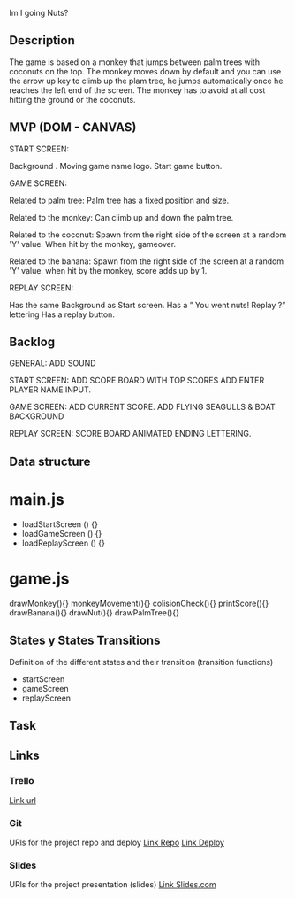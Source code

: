 Im I going Nuts?

## Description
The game is based on a monkey that jumps between palm trees with coconuts on the top.
The monkey moves down by default and you can use the arrow up key to climb up the plam tree, he jumps automatically once he reaches the left end of the screen.
The monkey has to avoid at all cost hitting the ground or the coconuts.


## MVP (DOM - CANVAS)

START SCREEN:

Background .
Moving game name logo.
Start game button.

GAME SCREEN:

Related to palm tree:
Palm tree has a fixed position and size.


Related to the monkey:
Can climb up and down the palm tree.

Related to the coconut:
Spawn from the right side of the screen at a random 'Y' value.
When hit by the monkey, gameover.

Related to the banana:
Spawn from the right side of the screen at a random 'Y' value.
when hit by the monkey, score adds up by 1.


REPLAY SCREEN:

Has the same Background as Start screen.
Has a ” You went nuts! Replay ?”  lettering
Has a replay button.


## Backlog

GENERAL:
ADD SOUND

START SCREEN:
ADD SCORE BOARD WITH TOP SCORES
ADD ENTER PLAYER NAME INPUT.

GAME SCREEN:
ADD CURRENT SCORE.
ADD FLYING SEAGULLS & BOAT BACKGROUND

REPLAY SCREEN:
SCORE BOARD
ANIMATED ENDING LETTERING.



## Data structure

# main.js

- loadStartScreen () {}
- loadGameScreen () {}
- loadReplayScreen () {}

# game.js

drawMonkey(){}
monkeyMovement(){}
colisionCheck(){}
printScore(){}
drawBanana(){}
drawNut(){}
drawPalmTree(){}


## States y States Transitions
Definition of the different states and their transition (transition functions)

- startScreen
- gameScreen
- replayScreen


## Task



## Links


### Trello
[Link url](https://trello.com/b/1qoJ04Q2/amigoingnuts)


### Git
URls for the project repo and deploy
[Link Repo](http://github.com)
[Link Deploy](http://github.com)


### Slides
URls for the project presentation (slides)
[Link Slides.com](http://slides.com)
